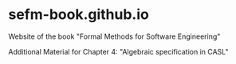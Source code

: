 # sefm-book.github.io
Website of the book "Formal Methods for Software Engineering"



Additional Material for Chapter 4: "Algebraic specification in CASL"


